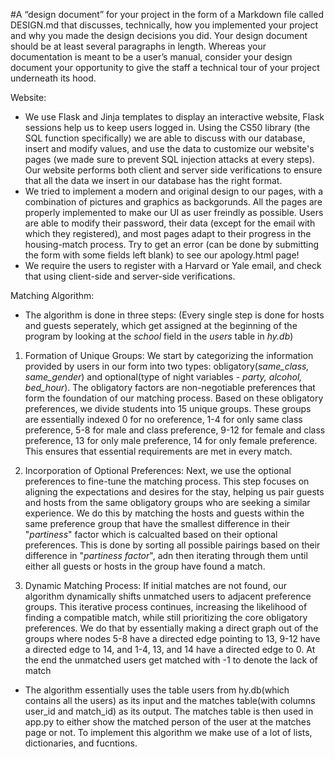 #A “design document” for your project in the form of a Markdown file called DESIGN.md that discusses, technically, how you implemented your project and why you made the design decisions you did. Your design document should be at least several paragraphs in length. Whereas your documentation is meant to be a user’s manual, consider your design document your opportunity to give the staff a technical tour of your project underneath its hood.

Website:
- We use Flask and Jinja templates to display an interactive website, Flask sessions help us to keep users logged in. Using the CS50 library (the SQL function specifically) we are able to discuss with our database, insert and modify values, and use the data to customize our website's pages (we made sure to prevent SQL injection attacks at every steps). Our website performs both client and server side verifications to ensure that all the data we insert in our database has the right format.
- We tried to implement a modern and original design to our pages, with a combination of pictures and graphics as backgorunds. All the pages are properly implemented to make our UI as user freindly as possible. Users are able to modify their password, their data (except for the email with which they registered), and most pages adapt to their progress in the housing-match process. Try to get an error (can be done by submitting the form with some fields left blank) to see our apology.html page!
- We require the users to register with a Harvard or Yale email, and check that using client-side and server-side verifications.

Matching Algorithm:
- The algorithm is done in three steps: (Every single step is done for hosts and guests seperately, which get assigned at the beginning of the program by looking at the _school_ field in the _users_ table in _hy.db_)
1. Formation of Unique Groups:  We start by categorizing the information provided by users in our form into two types: obligatory(_same_class, same_gender_) and optional(type of night variables - _party, alcohol, bed_hour_). The obligatory factors are non-negotiable preferences that form the foundation of our matching process. Based on these obligatory preferences, we divide students into 15 unique groups. These groups are essentially indexed 0 for no oreference, 1-4 for only same class preference, 5-8 for male and class preference, 9-12 for female and class preference, 13 for only male preference, 14 for only female preference. This ensures that essential requirements are met in every match.

2. Incorporation of Optional Preferences: Next, we use the optional preferences to fine-tune the matching process. This step focuses on aligning the expectations and desires for the stay, helping us pair guests and hosts from the same obligatory groups who are seeking a similar experience. We do this by matching the hosts and guests within the same preference group that have the smallest difference in their "_partiness_" factor which is calcualted based on their optional preferences. This is done by sorting all possible pairings based on their difference in "_partiness factor_", adn then iterating through them until either all guests or hosts in the group have found a match.

3. Dynamic Matching Process: If initial matches are not found, our algorithm dynamically shifts unmatched users to adjacent preference groups. This iterative process continues, increasing the likelihood of finding a compatible match, while still prioritizing the core obligatory preferences. We do that by essentially making a direct graph out of the groups where nodes 5-8 have a directed edge pointing to 13, 9-12 have a directed edge to 14, and 1-4, 13, and 14 have a directed edge to 0. At the end the unmatched users get matched with -1 to denote the lack of match

- The algorithm essentially uses the table users from hy.db(which contains all the users) as its input and the matches table(with columns user_id and match_id) as its output. The matches table is then used in app.py to either show the matched person of the user at the matches page or not. To implement this algorithm we make use of a lot of lists, dictionaries, and fucntions.

